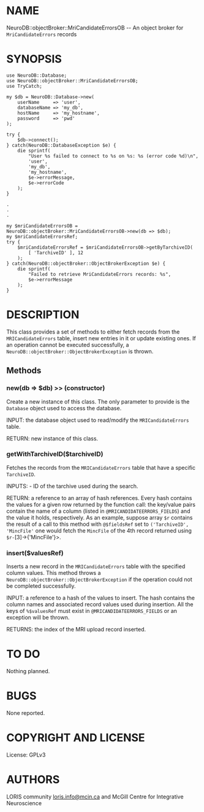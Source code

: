 # NAME

NeuroDB::objectBroker::MriCandidateErrorsOB -- An object broker for `MriCandidateErrors` records

# SYNOPSIS

    use NeuroDB::Database;
    use NeuroDB::objectBroker::MriCandidateErrorsOB;
    use TryCatch;

    my $db = NeuroDB::Database->new(
        userName     => 'user',
        databaseName => 'my_db',
        hostName     => 'my_hostname',
        password     => 'pwd'
    );

    try {
        $db->connect();
    } catch(NeuroDB::DatabaseException $e) {
        die sprintf(
            "User %s failed to connect to %s on %s: %s (error code %d)\n",
            'user',
            'my_db',
            'my_hostname',
            $e->errorMessage,
            $e->errorCode
        );
    }

    .
    .
    .

    my $mriCandidateErrorsOB = NeuroDB::objectBroker::MriCandidateErrorsOB->new(db => $db);
    my $mriCandidateErrorsRef;
    try {
        $mriCandidateErrorsRef = $mriCandidateErrorsOB->getByTarchiveID(
            [ 'TarchiveID' ], 12
        );
    } catch(NeuroDB::objectBroker::ObjectBrokerException $e) {
        die sprintf(
            "Failed to retrieve MriCandidateErrors records: %s",
            $e->errorMessage
        );
    }

# DESCRIPTION

This class provides a set of methods to either fetch records from the `MRICandidateErrors`
table, insert new entries in it or update existing ones. If an operation cannot
be executed successfully, a `NeuroDB::objectBroker::ObjectBrokerException` is thrown.

## Methods

### new(db => $db) >> (constructor)

Create a new instance of this class. The only parameter to provide is the
`Database` object used to access the database.

INPUT: the database object used to read/modify the `MRICandidateErrors` table.

RETURN: new instance of this class.

### getWithTarchiveID($tarchiveID)

Fetches the records from the `MRICandidateErrors` table that have a specific `TarchiveID`.

INPUTS:
    - ID of the tarchive used during the search.

RETURN: a reference to an array of hash references. Every hash contains the values for a given
        row returned by the function call: the key/value pairs contain the name of a column
        (listed in `@MRICANDIDATEERRORS_FIELDS`) and the value it holds, respectively.
        As an example, suppose array `$r` contains the result of a call to this method with
        `@$fieldsRef` set to `('TarchiveID', 'MincFile'` one would fetch the `MincFile`
        of the 4th record returned using `$r-`\[3\]->{'MincFile'}>.

### insert($valuesRef)

Inserts a new record in the `MRICandidateErrors` table with the specified column values.
This method throws a `NeuroDB::objectBroker::ObjectBrokerException` if the operation
could not be completed successfully.

INPUT: a reference to a hash of the values to insert. The hash contains the column
       names and associated record values used during insertion. All the keys of
       `%$valuesRef` must exist in `@MRICANDIDATEERRORS_FIELDS` or an exception will be thrown.

RETURNS: the index of the MRI upload record inserted.

# TO DO

Nothing planned.

# BUGS

None reported.

# COPYRIGHT AND LICENSE

License: GPLv3

# AUTHORS

LORIS community <loris.info@mcin.ca> and McGill Centre for Integrative
Neuroscience
